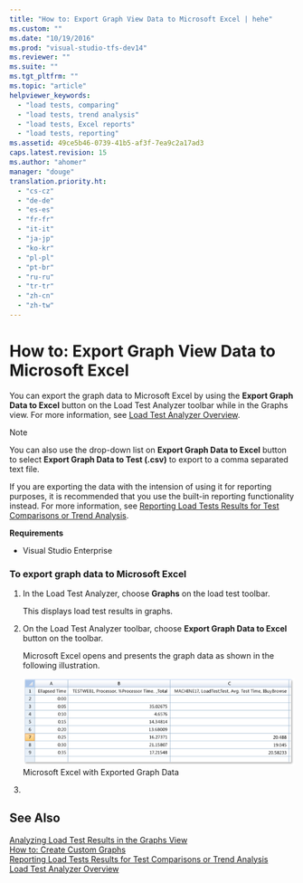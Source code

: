 ```yaml
---
title: "How to: Export Graph View Data to Microsoft Excel | hehe"
ms.custom: ""
ms.date: "10/19/2016"
ms.prod: "visual-studio-tfs-dev14"
ms.reviewer: ""
ms.suite: ""
ms.tgt_pltfrm: ""
ms.topic: "article"
helpviewer_keywords: 
  - "load tests, comparing"
  - "load tests, trend analysis"
  - "load tests, Excel reports"
  - "load tests, reporting"
ms.assetid: 49ce5b46-0739-41b5-af3f-7ea9c2a17ad3
caps.latest.revision: 15
ms.author: "ahomer"
manager: "douge"
translation.priority.ht: 
  - "cs-cz"
  - "de-de"
  - "es-es"
  - "fr-fr"
  - "it-it"
  - "ja-jp"
  - "ko-kr"
  - "pl-pl"
  - "pt-br"
  - "ru-ru"
  - "tr-tr"
  - "zh-cn"
  - "zh-tw"
---
```

# How to: Export Graph View Data to Microsoft Excel
You can export the graph data to Microsoft Excel by using the **Export Graph Data to Excel** button on the Load Test Analyzer toolbar while in the Graphs view. For more information, see [Load Test Analyzer Overview](../test/load-test-analyzer-overview.md).  
  
> [!NOTE]
>  You can also use the drop-down list on **Export Graph Data to Excel** button to select **Export Graph Data to Test (.csv)** to export to a comma separated text file.  
  
 If you are exporting the data with the intension of using it for reporting purposes, it is recommended that you use the built-in reporting functionality instead. For more information, see [Reporting Load Tests Results for Test Comparisons or Trend Analysis](../test/reporting-load-tests-results-for-test-comparisons-or-trend-analysis.md).  
  
 **Requirements**  
  
-   Visual Studio Enterprise  
  
### To export graph data to Microsoft Excel  
  
1.  In the Load Test Analyzer, choose **Graphs** on the load test toolbar.  
  
     This displays load test results in graphs.  
  
2.  On the Load Test Analyzer toolbar, choose **Export Graph Data to Excel** button on the toolbar.  
  
     Microsoft Excel opens and presents the graph data as shown in the following illustration.  
  
     ![Microsoft Excel with exported graph data](../test/media/excel_exportedgraph.png "Excel_exportedgraph")  
Microsoft Excel with Exported Graph Data  
  
3.  
  
## See Also  
 [Analyzing Load Test Results in the Graphs View](../test/analyzing-load-test-results-in-the-graphs-view-of-the-load-test-analyzer.md)   
 [How to: Create Custom Graphs](../test/how-to--create-custom-graphs-in-load-test-results.md)   
 [Reporting Load Tests Results for Test Comparisons or Trend Analysis](../test/reporting-load-tests-results-for-test-comparisons-or-trend-analysis.md)   
 [Load Test Analyzer Overview](../test/load-test-analyzer-overview.md)